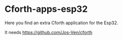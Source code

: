 # Cforth-apps-esp32
Here you find an extra Cforth application for the Esp32.

It needs https://github.com/Jos-Ven/cforth 
